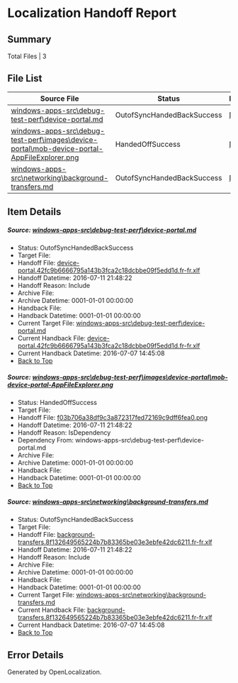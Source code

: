 # <a name='report-top'></a> Localization Handoff Report

## Summary
 Total Files | 3

## File List
 Source File | Status | Details 
 ----------- | ------ | ------- 
 [windows-apps-src\debug-test-perf\device-portal.md](https://github.com/Microsoft/windows-apps/blob/01e83c14304891ff5eaa895e98bbebac33ee7614/windows-apps-src/debug-test-perf/device-portal.md) | OutofSyncHandedBackSuccess | [Details](#55cbdc077f839166f32605bbada8e0cc707cf5b31978)
 [windows-apps-src\debug-test-perf\images\device-portal\mob-device-portal-AppFileExplorer.png](https://github.com/Microsoft/windows-apps/blob/e04e221c6c86330832cccc8d339c5cacd9377c05/windows-apps-src/debug-test-perf/images/device-portal/mob-device-portal-AppFileExplorer.png) | HandedOffSuccess | [Details](#f03b706a38df9c3a872317fed72169c9dff6fea01988)
 [windows-apps-src\networking\background-transfers.md](https://github.com/Microsoft/windows-apps/blob/b15d01ec4fd41a8f03345a4416b4795455928533/windows-apps-src/networking/background-transfers.md) | OutofSyncHandedBackSuccess | [Details](#cbb8308a3390634f0068f72041803989201e23453446)

## Item Details
##### <a name='55cbdc077f839166f32605bbada8e0cc707cf5b31978'></a> Source: [windows-apps-src\debug-test-perf\device-portal.md](https://github.com/Microsoft/windows-apps/blob/01e83c14304891ff5eaa895e98bbebac33ee7614/windows-apps-src/debug-test-perf/device-portal.md)
* Status: OutofSyncHandedBackSuccess
* Target File: 
* Handoff File: [device-portal.42fc9b6666795a143b3fca2c18dcbbe09f5edd1d.fr-fr.xlf](https://github.com/Microsoft/WDG.handoff/blob/9e0cb85589f1ed229d98069dbebdf45155285c32/ol-handoff/Microsoft/windows-apps.fr-fr/master/device-portal.42fc9b6666795a143b3fca2c18dcbbe09f5edd1d.fr-fr.xlf)
* Handoff Datetime: 2016-07-11 21:48:22
* Handoff Reason: Include
* Archive File: 
* Archive Datetime: 0001-01-01 00:00:00
* Handback File: 
* Handback Datetime: 0001-01-01 00:00:00
* Current Target File: [windows-apps-src\debug-test-perf\device-portal.md](https://github.com/Microsoft/windows-apps.fr-fr/blob/21e351b9eceff534fa9f8e598bf3aea2dcfc9ad7/windows-apps-src/debug-test-perf/device-portal.md)
* Current Handback File: [device-portal.42fc9b6666795a143b3fca2c18dcbbe09f5edd1d.fr-fr.xlf](https://github.com/Microsoft/WDG.handback/blob/5b2abfb406ce8dd8bef8aeb8faad9fbbffefc797/ol-handback/Microsoft/windows-apps.fr-fr/master/device-portal.42fc9b6666795a143b3fca2c18dcbbe09f5edd1d.fr-fr.xlf)
* Current Handback Datetime: 2016-07-07 14:45:08
* [Back to Top](#report-top)

##### <a name='f03b706a38df9c3a872317fed72169c9dff6fea01988'></a> Source: [windows-apps-src\debug-test-perf\images\device-portal\mob-device-portal-AppFileExplorer.png](https://github.com/Microsoft/windows-apps/blob/e04e221c6c86330832cccc8d339c5cacd9377c05/windows-apps-src/debug-test-perf/images/device-portal/mob-device-portal-AppFileExplorer.png)
* Status: HandedOffSuccess
* Target File: 
* Handoff File: [f03b706a38df9c3a872317fed72169c9dff6fea0.png](https://github.com/Microsoft/WDG.handoff/blob/9e0cb85589f1ed229d98069dbebdf45155285c32/ol-handoff/Microsoft/windows-apps.fr-fr/master/f03b706a38df9c3a872317fed72169c9dff6fea0.png)
* Handoff Datetime: 2016-07-11 21:48:22
* Handoff Reason: IsDependency
* Dependency From: windows-apps-src\debug-test-perf\device-portal.md
* Archive File: 
* Archive Datetime: 0001-01-01 00:00:00
* Handback File: 
* Handback Datetime: 0001-01-01 00:00:00
* [Back to Top](#report-top)

##### <a name='cbb8308a3390634f0068f72041803989201e23453446'></a> Source: [windows-apps-src\networking\background-transfers.md](https://github.com/Microsoft/windows-apps/blob/b15d01ec4fd41a8f03345a4416b4795455928533/windows-apps-src/networking/background-transfers.md)
* Status: OutofSyncHandedBackSuccess
* Target File: 
* Handoff File: [background-transfers.8f132649565224b7b83365be03e3ebfe42dc6211.fr-fr.xlf](https://github.com/Microsoft/WDG.handoff/blob/9e0cb85589f1ed229d98069dbebdf45155285c32/ol-handoff/Microsoft/windows-apps.fr-fr/master/background-transfers.8f132649565224b7b83365be03e3ebfe42dc6211.fr-fr.xlf)
* Handoff Datetime: 2016-07-11 21:48:22
* Handoff Reason: Include
* Archive File: 
* Archive Datetime: 0001-01-01 00:00:00
* Handback File: 
* Handback Datetime: 0001-01-01 00:00:00
* Current Target File: [windows-apps-src\networking\background-transfers.md](https://github.com/Microsoft/windows-apps.fr-fr/blob/21e351b9eceff534fa9f8e598bf3aea2dcfc9ad7/windows-apps-src/networking/background-transfers.md)
* Current Handback File: [background-transfers.8f132649565224b7b83365be03e3ebfe42dc6211.fr-fr.xlf](https://github.com/Microsoft/WDG.handback/blob/5b2abfb406ce8dd8bef8aeb8faad9fbbffefc797/ol-handback/Microsoft/windows-apps.fr-fr/master/background-transfers.8f132649565224b7b83365be03e3ebfe42dc6211.fr-fr.xlf)
* Current Handback Datetime: 2016-07-07 14:45:08
* [Back to Top](#report-top)


## Error Details

Generated by OpenLocalization.
